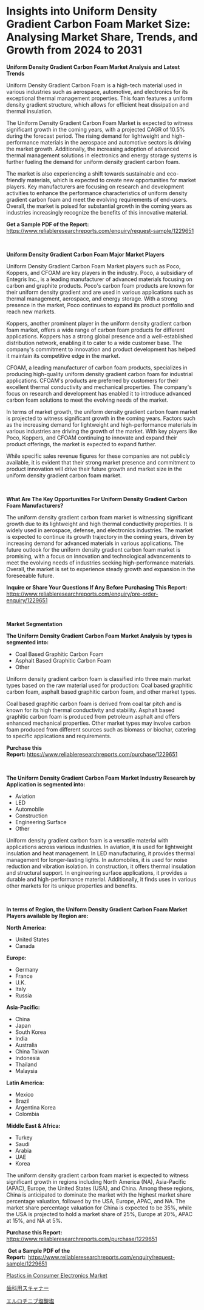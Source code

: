 <p><h1>Insights into Uniform Density Gradient Carbon Foam Market Size: Analysing Market Share, Trends, and Growth from 2024 to 2031</h1></p><p><strong>Uniform Density Gradient Carbon Foam Market Analysis and Latest Trends</strong></p>
<p><p>Uniform Density Gradient Carbon Foam is a high-tech material used in various industries such as aerospace, automotive, and electronics for its exceptional thermal management properties. This foam features a uniform density gradient structure, which allows for efficient heat dissipation and thermal insulation. </p><p>The Uniform Density Gradient Carbon Foam Market is expected to witness significant growth in the coming years, with a projected CAGR of 10.5% during the forecast period. The rising demand for lightweight and high-performance materials in the aerospace and automotive sectors is driving the market growth. Additionally, the increasing adoption of advanced thermal management solutions in electronics and energy storage systems is further fueling the demand for uniform density gradient carbon foam.</p><p>The market is also experiencing a shift towards sustainable and eco-friendly materials, which is expected to create new opportunities for market players. Key manufacturers are focusing on research and development activities to enhance the performance characteristics of uniform density gradient carbon foam and meet the evolving requirements of end-users. Overall, the market is poised for substantial growth in the coming years as industries increasingly recognize the benefits of this innovative material.</p></p>
<p><strong>Get a Sample PDF of the Report:&nbsp;</strong> <a href="https://www.reliableresearchreports.com/enquiry/request-sample/1229651">https://www.reliableresearchreports.com/enquiry/request-sample/1229651</a></p>
<p>&nbsp;</p>
<p><strong>Uniform Density Gradient Carbon Foam Major Market Players</strong></p>
<p><p>Uniform Density Gradient Carbon Foam Market players such as Poco, Koppers, and CFOAM are key players in the industry. Poco, a subsidiary of Entegris Inc., is a leading manufacturer of advanced materials focusing on carbon and graphite products. Poco's carbon foam products are known for their uniform density gradient and are used in various applications such as thermal management, aerospace, and energy storage. With a strong presence in the market, Poco continues to expand its product portfolio and reach new markets.</p><p>Koppers, another prominent player in the uniform density gradient carbon foam market, offers a wide range of carbon foam products for different applications. Koppers has a strong global presence and a well-established distribution network, enabling it to cater to a wide customer base. The company's commitment to innovation and product development has helped it maintain its competitive edge in the market.</p><p>CFOAM, a leading manufacturer of carbon foam products, specializes in producing high-quality uniform density gradient carbon foam for industrial applications. CFOAM's products are preferred by customers for their excellent thermal conductivity and mechanical properties. The company's focus on research and development has enabled it to introduce advanced carbon foam solutions to meet the evolving needs of the market.</p><p>In terms of market growth, the uniform density gradient carbon foam market is projected to witness significant growth in the coming years. Factors such as the increasing demand for lightweight and high-performance materials in various industries are driving the growth of the market. With key players like Poco, Koppers, and CFOAM continuing to innovate and expand their product offerings, the market is expected to expand further.</p><p>While specific sales revenue figures for these companies are not publicly available, it is evident that their strong market presence and commitment to product innovation will drive their future growth and market size in the uniform density gradient carbon foam market.</p></p>
<p>&nbsp;</p>
<p><strong>What Are The Key Opportunities For Uniform Density Gradient Carbon Foam Manufacturers?</strong></p>
<p><p>The uniform density gradient carbon foam market is witnessing significant growth due to its lightweight and high thermal conductivity properties. It is widely used in aerospace, defense, and electronics industries. The market is expected to continue its growth trajectory in the coming years, driven by increasing demand for advanced materials in various applications. The future outlook for the uniform density gradient carbon foam market is promising, with a focus on innovation and technological advancements to meet the evolving needs of industries seeking high-performance materials. Overall, the market is set to experience steady growth and expansion in the foreseeable future.</p></p>
<p><strong>Inquire or Share Your Questions If Any Before Purchasing This Report:</strong> <a href="https://www.reliableresearchreports.com/enquiry/pre-order-enquiry/1229651">https://www.reliableresearchreports.com/enquiry/pre-order-enquiry/1229651</a></p>
<p>&nbsp;</p>
<p><strong>Market Segmentation</strong></p>
<p><strong>The Uniform Density Gradient Carbon Foam Market Analysis by types is segmented into:</strong></p>
<p><ul><li>Coal Based Graphitic Carbon Foam</li><li>Asphalt Based Graphitic Carbon Foam</li><li>Other</li></ul></p>
<p><p>Uniform density gradient carbon foam is classified into three main market types based on the raw material used for production: Coal based graphitic carbon foam, asphalt based graphitic carbon foam, and other market types. </p><p>Coal based graphitic carbon foam is derived from coal tar pitch and is known for its high thermal conductivity and stability. Asphalt based graphitic carbon foam is produced from petroleum asphalt and offers enhanced mechanical properties. Other market types may involve carbon foam produced from different sources such as biomass or biochar, catering to specific applications and requirements.</p></p>
<p><strong>Purchase this Report:&nbsp;</strong><a href="https://www.reliableresearchreports.com/purchase/1229651">https://www.reliableresearchreports.com/purchase/1229651</a></p>
<p>&nbsp;</p>
<p><strong>The Uniform Density Gradient Carbon Foam Market Industry Research by Application is segmented into:</strong></p>
<p><ul><li>Aviation</li><li>LED</li><li>Automobile</li><li>Construction</li><li>Engineering Surface</li><li>Other</li></ul></p>
<p><p>Uniform density gradient carbon foam is a versatile material with applications across various industries. In aviation, it is used for lightweight insulation and heat management. In LED manufacturing, it provides thermal management for longer-lasting lights. In automobiles, it is used for noise reduction and vibration isolation. In construction, it offers thermal insulation and structural support. In engineering surface applications, it provides a durable and high-performance material. Additionally, it finds uses in various other markets for its unique properties and benefits.</p></p>
<p>&nbsp;</p>
<p><strong>In terms of Region, the Uniform Density Gradient Carbon Foam Market Players available by Region are:</strong></p>
<p>
    <p> <strong> North America: </strong>
        <ul>
            <li>United States</li>
            <li>Canada</li>
        </ul>
        </p> 
    <p> <strong> Europe: </strong>
        <ul>
            <li>Germany</li>
            <li>France</li>
            <li>U.K.</li>
            <li>Italy</li>
            <li>Russia</li>
        </ul>
        </p> 
    <p> <strong> Asia-Pacific: </strong>
        <ul>
            <li>China</li>
            <li>Japan</li>
            <li>South Korea</li>
            <li>India</li>
            <li>Australia</li>
            <li>China Taiwan</li>
            <li>Indonesia</li>
            <li>Thailand</li>
            <li>Malaysia</li>
        </ul>
        </p> 
    <p> <strong> Latin America: </strong>
        <ul>
            <li>Mexico</li>
            <li>Brazil</li>
            <li>Argentina Korea</li>
            <li>Colombia</li>
        </ul>
        </p> 
    <p> <strong> Middle East & Africa: </strong>
        <ul>
            <li>Turkey</li>
            <li>Saudi</li>
            <li>Arabia</li>
            <li>UAE</li>
            <li>Korea</li>
        </ul>
    </p>
    </p>
<p><p>The uniform density gradient carbon foam market is expected to witness significant growth in regions including North America (NA), Asia-Pacific (APAC), Europe, the United States (USA), and China. Among these regions, China is anticipated to dominate the market with the highest market share percentage valuation, followed by the USA, Europe, APAC, and NA. The market share percentage valuation for China is expected to be 35%, while the USA is projected to hold a market share of 25%, Europe at 20%, APAC at 15%, and NA at 5%.</p></p>
<p><strong>Purchase this Report: </strong><a href="https://www.reliableresearchreports.com/purchase/1229651">https://www.reliableresearchreports.com/purchase/1229651</a></p>
<p>&nbsp;<strong>Get a Sample PDF of the Report:&nbsp;&nbsp;</strong><a href="https://www.reliableresearchreports.com/enquiry/request-sample/1229651">https://www.reliableresearchreports.com/enquiry/request-sample/1229651</a></p>
<p><strong></strong></p>
<p><p><a href="https://butternut-bug-553.notion.site/Plastics-in-Consumer-Electronics-Market-Size-Global-Industry-Overview-Market-Segmentation-and-Fore-7d9761bf1e1f4a98ac1c2d2d6d48b1a2">Plastics in Consumer Electronics Market</a></p><p><a href="https://github.com/mcbeesbxa270/Market-Research-Report-List-1/blob/main/3049536901.md">歯科用スキャナー</a></p><p><a href="https://github.com/ksxzwxabcuynh011/Market-Research-Report-List-1/blob/main/8985550902.md">エルロチニブ塩酸塩</a></p></p>